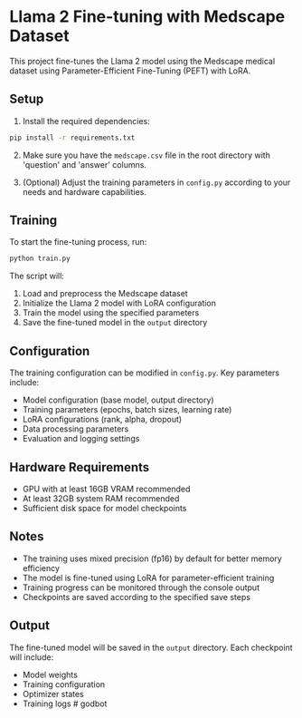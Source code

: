 # Llama 2 Fine-tuning with Medscape Dataset

This project fine-tunes the Llama 2 model using the Medscape medical dataset using Parameter-Efficient Fine-Tuning (PEFT) with LoRA.

## Setup

1. Install the required dependencies:
```bash
pip install -r requirements.txt
```

2. Make sure you have the `medscape.csv` file in the root directory with 'question' and 'answer' columns.

3. (Optional) Adjust the training parameters in `config.py` according to your needs and hardware capabilities.

## Training

To start the fine-tuning process, run:
```bash
python train.py
```

The script will:
1. Load and preprocess the Medscape dataset
2. Initialize the Llama 2 model with LoRA configuration
3. Train the model using the specified parameters
4. Save the fine-tuned model in the `output` directory

## Configuration

The training configuration can be modified in `config.py`. Key parameters include:
- Model configuration (base model, output directory)
- Training parameters (epochs, batch sizes, learning rate)
- LoRA configurations (rank, alpha, dropout)
- Data processing parameters
- Evaluation and logging settings

## Hardware Requirements

- GPU with at least 16GB VRAM recommended
- At least 32GB system RAM recommended
- Sufficient disk space for model checkpoints

## Notes

- The training uses mixed precision (fp16) by default for better memory efficiency
- The model is fine-tuned using LoRA for parameter-efficient training
- Training progress can be monitored through the console output
- Checkpoints are saved according to the specified save steps

## Output

The fine-tuned model will be saved in the `output` directory. Each checkpoint will include:
- Model weights
- Training configuration
- Optimizer states
- Training logs # godbot
